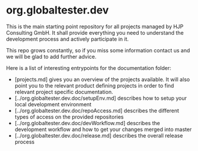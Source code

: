 org.globaltester.dev
===
This is the main starting point repository for all projects managed by HJP Consulting GmbH. It shall provide everything you need to understand the development process and actively participate in it.

This repo grows constantly, so if you miss some information contact us and we will be glad to add further advice.

Here is a list of interesting entrypoints for the documentation folder:
* [projects.md] gives you an overview of the projects available. It will also point you to the relevant product defining projects in order to find relevant project specific documentation.
* [../org.globaltester.dev.doc/setupEnv.md] describes how to setup your local development environment
* [../org.globaltester.dev.doc/repoAccess.md] describes the different types of access on the provided repositories
* [../org.globaltester.dev.doc/devWorkflow.md] describes the development workflow and how to get your changes merged into master
* [../org.globaltester.dev.doc/release.md] describes the overall release process

